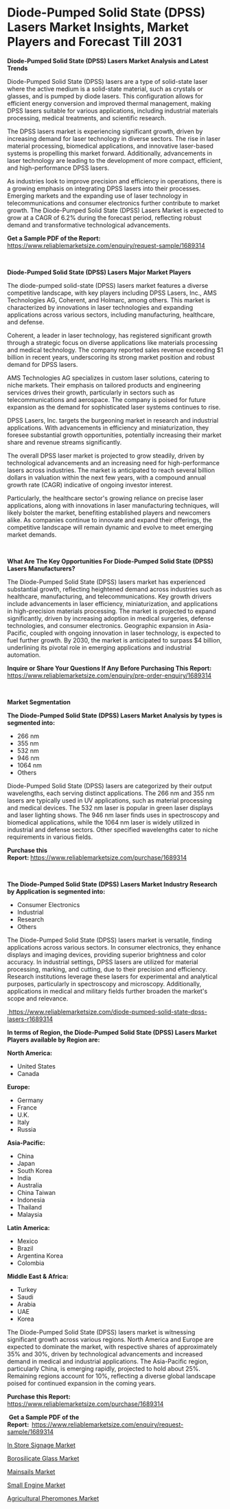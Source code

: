 <p><h1>Diode-Pumped Solid State (DPSS) Lasers Market Insights, Market Players and Forecast Till 2031</h1></p><p><strong>Diode-Pumped Solid State (DPSS) Lasers Market Analysis and Latest Trends</strong></p>
<p><p>Diode-Pumped Solid State (DPSS) lasers are a type of solid-state laser where the active medium is a solid-state material, such as crystals or glasses, and is pumped by diode lasers. This configuration allows for efficient energy conversion and improved thermal management, making DPSS lasers suitable for various applications, including industrial materials processing, medical treatments, and scientific research. </p><p>The DPSS lasers market is experiencing significant growth, driven by increasing demand for laser technology in diverse sectors. The rise in laser material processing, biomedical applications, and innovative laser-based systems is propelling this market forward. Additionally, advancements in laser technology are leading to the development of more compact, efficient, and high-performance DPSS lasers.</p><p>As industries look to improve precision and efficiency in operations, there is a growing emphasis on integrating DPSS lasers into their processes. Emerging markets and the expanding use of laser technology in telecommunications and consumer electronics further contribute to market growth. The Diode-Pumped Solid State (DPSS) Lasers Market is expected to grow at a CAGR of 6.2% during the forecast period, reflecting robust demand and transformative technological advancements.</p></p>
<p><strong>Get a Sample PDF of the Report:&nbsp;</strong> <a href="https://www.reliablemarketsize.com/enquiry/request-sample/1689314?utm_campaign=1180&utm_medium=2&utm_source=Github&utm_content=ia&utm_term=17102024&utm_id=diode-pumped-solid-state-dpss-lasers">https://www.reliablemarketsize.com/enquiry/request-sample/1689314</a></p>
<p>&nbsp;</p>
<p><strong>Diode-Pumped Solid State (DPSS) Lasers Major Market Players</strong></p>
<p><p>The diode-pumped solid-state (DPSS) lasers market features a diverse competitive landscape, with key players including DPSS Lasers, Inc., AMS Technologies AG, Coherent, and Holmarc, among others. This market is characterized by innovations in laser technologies and expanding applications across various sectors, including manufacturing, healthcare, and defense.</p><p>Coherent, a leader in laser technology, has registered significant growth through a strategic focus on diverse applications like materials processing and medical technology. The company reported sales revenue exceeding $1 billion in recent years, underscoring its strong market position and robust demand for DPSS lasers.</p><p>AMS Technologies AG specializes in custom laser solutions, catering to niche markets. Their emphasis on tailored products and engineering services drives their growth, particularly in sectors such as telecommunications and aerospace. The company is poised for future expansion as the demand for sophisticated laser systems continues to rise.</p><p>DPSS Lasers, Inc. targets the burgeoning market in research and industrial applications. With advancements in efficiency and miniaturization, they foresee substantial growth opportunities, potentially increasing their market share and revenue streams significantly.</p><p>The overall DPSS laser market is projected to grow steadily, driven by technological advancements and an increasing need for high-performance lasers across industries. The market is anticipated to reach several billion dollars in valuation within the next few years, with a compound annual growth rate (CAGR) indicative of ongoing investor interest.</p><p>Particularly, the healthcare sector's growing reliance on precise laser applications, along with innovations in laser manufacturing techniques, will likely bolster the market, benefiting established players and newcomers alike. As companies continue to innovate and expand their offerings, the competitive landscape will remain dynamic and evolve to meet emerging market demands.</p></p>
<p>&nbsp;</p>
<p><strong>What Are The Key Opportunities For Diode-Pumped Solid State (DPSS) Lasers Manufacturers?</strong></p>
<p><p>The Diode-Pumped Solid State (DPSS) lasers market has experienced substantial growth, reflecting heightened demand across industries such as healthcare, manufacturing, and telecommunications. Key growth drivers include advancements in laser efficiency, miniaturization, and applications in high-precision materials processing. The market is projected to expand significantly, driven by increasing adoption in medical surgeries, defense technologies, and consumer electronics. Geographic expansion in Asia-Pacific, coupled with ongoing innovation in laser technology, is expected to fuel further growth. By 2030, the market is anticipated to surpass $4 billion, underlining its pivotal role in emerging applications and industrial automation.</p></p>
<p><strong>Inquire or Share Your Questions If Any Before Purchasing This Report:</strong> <a href="https://www.reliablemarketsize.com/enquiry/pre-order-enquiry/1689314?utm_campaign=1180&utm_medium=2&utm_source=Github&utm_content=ia&utm_term=17102024&utm_id=diode-pumped-solid-state-dpss-lasers">https://www.reliablemarketsize.com/enquiry/pre-order-enquiry/1689314</a></p>
<p>&nbsp;</p>
<p><strong>Market Segmentation</strong></p>
<p><strong>The Diode-Pumped Solid State (DPSS) Lasers Market Analysis by types is segmented into:</strong></p>
<p><ul><li>266 nm</li><li>355 nm</li><li>532 nm</li><li>946 nm</li><li>1064 nm</li><li>Others</li></ul></p>
<p><p>Diode-Pumped Solid State (DPSS) lasers are categorized by their output wavelengths, each serving distinct applications. The 266 nm and 355 nm lasers are typically used in UV applications, such as material processing and medical devices. The 532 nm laser is popular in green laser displays and laser lighting shows. The 946 nm laser finds uses in spectroscopy and biomedical applications, while the 1064 nm laser is widely utilized in industrial and defense sectors. Other specified wavelengths cater to niche requirements in various fields.</p></p>
<p><strong>Purchase this Report:&nbsp;</strong><a href="https://www.reliablemarketsize.com/purchase/1689314?utm_campaign=1180&utm_medium=2&utm_source=Github&utm_content=ia&utm_term=17102024&utm_id=diode-pumped-solid-state-dpss-lasers">https://www.reliablemarketsize.com/purchase/1689314</a></p>
<p>&nbsp;</p>
<p><strong>The Diode-Pumped Solid State (DPSS) Lasers Market Industry Research by Application is segmented into:</strong></p>
<p><ul><li>Consumer Electronics</li><li>Industrial</li><li>Research</li><li>Others</li></ul></p>
<p><p>The Diode-Pumped Solid State (DPSS) lasers market is versatile, finding applications across various sectors. In consumer electronics, they enhance displays and imaging devices, providing superior brightness and color accuracy. In industrial settings, DPSS lasers are utilized for material processing, marking, and cutting, due to their precision and efficiency. Research institutions leverage these lasers for experimental and analytical purposes, particularly in spectroscopy and microscopy. Additionally, applications in medical and military fields further broaden the market's scope and relevance.</p></p>
<p><a href="https://www.reliablemarketsize.com/diode-pumped-solid-state-dpss-lasers-r1689314?utm_campaign=1180&utm_medium=2&utm_source=Github&utm_content=ia&utm_term=17102024&utm_id=diode-pumped-solid-state-dpss-lasers">&nbsp;https://www.reliablemarketsize.com/diode-pumped-solid-state-dpss-lasers-r1689314</a></p>
<p><strong>In terms of Region, the Diode-Pumped Solid State (DPSS) Lasers Market Players available by Region are:</strong></p>
<p>
    <p> <strong> North America: </strong>
        <ul>
            <li>United States</li>
            <li>Canada</li>
        </ul>
        </p> 
    <p> <strong> Europe: </strong>
        <ul>
            <li>Germany</li>
            <li>France</li>
            <li>U.K.</li>
            <li>Italy</li>
            <li>Russia</li>
        </ul>
        </p> 
    <p> <strong> Asia-Pacific: </strong>
        <ul>
            <li>China</li>
            <li>Japan</li>
            <li>South Korea</li>
            <li>India</li>
            <li>Australia</li>
            <li>China Taiwan</li>
            <li>Indonesia</li>
            <li>Thailand</li>
            <li>Malaysia</li>
        </ul>
        </p> 
    <p> <strong> Latin America: </strong>
        <ul>
            <li>Mexico</li>
            <li>Brazil</li>
            <li>Argentina Korea</li>
            <li>Colombia</li>
        </ul>
        </p> 
    <p> <strong> Middle East & Africa: </strong>
        <ul>
            <li>Turkey</li>
            <li>Saudi</li>
            <li>Arabia</li>
            <li>UAE</li>
            <li>Korea</li>
        </ul>
    </p>
    </p>
<p><p>The Diode-Pumped Solid State (DPSS) lasers market is witnessing significant growth across various regions. North America and Europe are expected to dominate the market, with respective shares of approximately 35% and 30%, driven by technological advancements and increased demand in medical and industrial applications. The Asia-Pacific region, particularly China, is emerging rapidly, projected to hold about 25%. Remaining regions account for 10%, reflecting a diverse global landscape poised for continued expansion in the coming years.</p></p>
<p><strong>Purchase this Report: </strong><a href="https://www.reliablemarketsize.com/purchase/1689314?utm_campaign=1180&utm_medium=2&utm_source=Github&utm_content=ia&utm_term=17102024&utm_id=diode-pumped-solid-state-dpss-lasers">https://www.reliablemarketsize.com/purchase/1689314</a></p>
<p>&nbsp;<strong>Get a Sample PDF of the Report:&nbsp;&nbsp;</strong><a href="https://www.reliablemarketsize.com/enquiry/request-sample/1689314?utm_campaign=1180&utm_medium=2&utm_source=Github&utm_content=ia&utm_term=17102024&utm_id=diode-pumped-solid-state-dpss-lasers">https://www.reliablemarketsize.com/enquiry/request-sample/1689314</a></p>
<p><strong></strong></p>
<p><p><a href="https://github.com/malika4dt4reta/Market-Research-Report-List-1/blob/main/in-store-signage-market.md?utm_campaign=1180&utm_medium=2&utm_source=Github&utm_content=ia&utm_term=17102024&utm_id=diode-pumped-solid-state-dpss-lasers">In Store Signage Market</a></p><p><a href="https://www.linkedin.com/pulse/borosilicate-glass-market-matrix-applications-types-cagr-fjdkf?utm_campaign=1180&utm_medium=2&utm_source=Github&utm_content=ia&utm_term=17102024&utm_id=diode-pumped-solid-state-dpss-lasers">Borosilicate Glass Market</a></p><p><a href="https://github.com/ramdeniz14hi/Market-Research-Report-List-1/blob/main/mainsails-market.md?utm_campaign=1180&utm_medium=2&utm_source=Github&utm_content=ia&utm_term=17102024&utm_id=diode-pumped-solid-state-dpss-lasers">Mainsails Market</a></p><p><a href="https://issuu.com/reportprime-2/docs/small-engine-market-size-2030.pptx_1d9622755f25c7?utm_campaign=1180&utm_medium=2&utm_source=Github&utm_content=ia&utm_term=17102024&utm_id=diode-pumped-solid-state-dpss-lasers">Small Engine Market</a></p><p><a href="https://www.linkedin.com/pulse/agricultural-pheromones-sector-surge-123-growth-roadmap-2031-yddgf?utm_campaign=1180&utm_medium=2&utm_source=Github&utm_content=ia&utm_term=17102024&utm_id=diode-pumped-solid-state-dpss-lasers">Agricultural Pheromones Market</a></p></p>